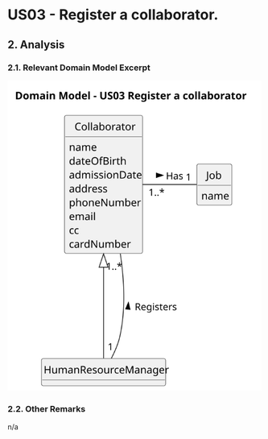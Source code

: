 # US03 - Register a collaborator.

## 2. Analysis

### 2.1. Relevant Domain Model Excerpt 

![Domain Model](svg/us03-domain-model.svg)

### 2.2. Other Remarks

n/a
